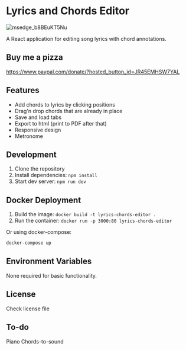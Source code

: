 # Lyrics and Chords Editor
![msedge_b8BEuKT5Nu](https://github.com/user-attachments/assets/7c175bd9-5d2a-4258-a65c-e549ea9b1ca2)

A React application for editing song lyrics with chord annotations.
## Buy me a pizza 
https://www.paypal.com/donate/?hosted_button_id=JR45EMHSW7YAL


## Features

- Add chords to lyrics by clicking positions
- Drag'n drop chords that are already in place
- Save and load tabs
- Export to html (print to PDF after that)
- Responsive design
- Metronome

## Development

1. Clone the repository
2. Install dependencies: `npm install`
3. Start dev server: `npm run dev`

## Docker Deployment

1. Build the image: `docker build -t lyrics-chords-editor .`
2. Run the container: `docker run -p 3000:80 lyrics-chords-editor`

Or using docker-compose:

```bash
docker-compose up
```

## Environment Variables

None required for basic functionality.

## License

Check license file

## To-do
Piano
Chords-to-sound
